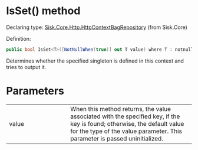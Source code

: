 <!--

Copyrights 2023 Sisk Framework - CypherPotato
Published under MIT license

!!! DO NOT EDIT THIS FILE !!!
This file was generated by a tool in the Sisk package. To edit the information in this documentation,
edit the XML documentation present in the Sisk source code.

-->


# IsSet() method

Declaring type: [Sisk.Core.Http.HttpContextBagRepository](/read?q=/contents/spec/Sisk.Core.Http.HttpContextBagRepository.md) (from Sisk.Core)


Definition:

```cs
public bool IsSet<T>([NotNullWhen(true)] out T value) where T : notnull
```

Determines whether the specified <typeparamref name="T" /> singleton is defined in this context and tries to output it.


# Parameters

<table>
    <tbody>
<tr>
    <td width="33%">value</td>
    <td>When this method returns, the value associated with the specified key, if the key is found; otherwise, the default value for the type of the value parameter. This parameter is passed uninitialized.</td>
</tr>
    </tbody>
</table>
